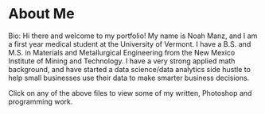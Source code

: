 # About Me

Bio:
Hi there and welcome to my portfolio! My name is Noah Manz, and I am a first year medical student at the University of Vermont. I have a B.S. and M.S. in Materials and Metallurgical Engineering from the New Mexico Institute of Mining and Technology. I have a very strong applied math background, and have started a data science/data analytics side hustle to help small businesses use their data to make smarter business decisions.





Click on any of the above files to view some of my written, Photoshop and programming work.
